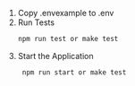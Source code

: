 1. Copy .envexample to .env
2. Run Tests
    ```bash
    npm run test or make test
4. Start the Application
   ```bash
    npm run start or make test
